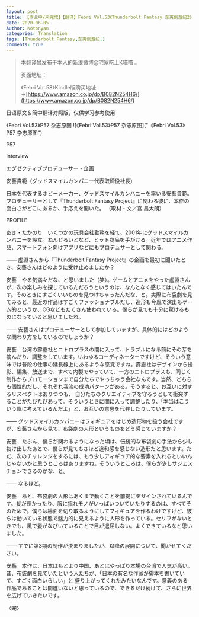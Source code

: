 ```yaml
---
layout: post
title: 【作业中/未完成】【翻译】Febri Vol.53《Thunderbolt Fantasy 东离剑游纪2》特辑 安艺贵范访谈
date: 2020-06-05
Author: Kotonyan
categories: Translation
tags: [Thunderbolt Fantasy,东离剑游纪,]
comments: true
---
```


>本翻译曾发布于本人的新浪微博@宅家吃土K喵喵 。
>
>页面地址：[]()
>
>《Febri Vol.58》Kindle版购买地址→[https://www.amazon.co.jp/dp/B082N254H6/](https://www.amazon.co.jp/dp/B082N254H6/)

日语原文＆简中翻译对照版，仅供学习参考使用

《Febri Vol.53》P57 杂志原图
![《Febri Vol.53》P57 杂志原图]("《Febri Vol.53》P57 杂志原图")

P57

Interview

エグゼクティブプロデューサー・企画

安藝貴範（グッドスマイルカンパニー代表取締役社長）

日本を代表するホビーメー力ー、グッドスマイルカンハニーを率いる安藝貴範。フロデューサーとして『Thunderbolt Fantasy Project』に関わる彼に、本作の面白さがどこにあるか、手応えを聞いた。 （取材・文／宮 昌太朗） 

PROFILE

あき・たかのり　いくつかの玩具会社勤務を経て、2001年にグッドスマイルカンバニーを設立。ねんどるいどなど、ヒット商品を手がける。近年ではアニメ作品、スマートフォン向けアプリなどにもプロデュサーとして関わる。 

―― 虚淵さんから『Thunderbolt Fantasy Project』の企画を最初に聞いたとき、安藝さんはどのように受け止めましたか？

安藝　やる気満々だな、と思いました（笑）。ゲームとアニメをやった虚淵さんが、次の楽しみを探しているんだろうというのは、なんとなく感じてはいたんです。そのときにすごくいいものを見つけちゃったんだな、と。実際に布袋劇を見てみると、最近の作品はすごくファッショナブルだし、造形も今風で演出もゲーム的というか、CGなどもたくさん使われている。僕らが見ても十分に驚けるものになっていると思いましたね。

―― 安藝さんはプロテューサーとして参加していますが、具体的にはどのような関わり方をしているのでしょうか？

安藝　台湾の霹靂社とニトロプラスの間に入って、トラブルになる前にその芽を摘んだり、調整をしています。いわゆるコーディネーターですけど、そういう意味では普段の仕事の延長線上にあるような感覚ですね。霹靂社はデザインから撮影、編集、放送まで、すべて内製でやっていて、一方のニトロプラスも、同じく制作からプロモーションまで自分たちでやっちゃう会社なんです。当然、どちらも個性的だし、それぞれ我流の成功パターンがある。そうすると、お互いに対するリスぺクトはありつつも、 自分たちのクリエイティブを守ろうとして衝突することがたびたびあって。そういうときに間に入って調整したり、「本当はこういう風に考えているんだよ」と、お互いの意思を代弁したりしています。

―― グッドスマイルカンパニーはフィギュアをはじめ造形物を扱う会社ですが、安藝さんから見て、布袋劇の人形というものをどう感じていますか？

安藝　たぶん、僕らが関わるようになった頃は、伝統的な布袋劇の手法から少し抜け出したあとで、僕らが見てもさほど違和感を感じない造形だと思います。ただ、次のチャレンジをするには、もう少しアィギュア的な要素を入れるといいんじゃないかと思うところはありますね。そういうところは、僕らが少しサジェスチョンできるのかな、と。

―― なるほど。

安藝　あと、布袋劇の人形はあくまで動くことを前提にデザインされているんです。髪が長かったり、服に揺れモノがいっぱいついていたりするのは、すべてそのためで。僕らは場面を切り取るようにしてフィギュアを作るわけですけど、彼らは動いている状態で魅力的に見えるように人形を作っている。セリフがないときでも、風で髪がなびいていることで目が退屈しない。よくできているなと思いました。

―― すでに第3期の制作が決まりましたが、以降の展開について、聞かせてください。

安藝　本作は、日本はもとより中国、あとはやっぱり本場の台湾で人気が高い。昔、布袋劇を見ていたという人たちが、「日本の有名な作家が脚本を書いていて、すごく面白いらしい」と 盛り上がってくれたみたいなんです。意義のある作品であることは間違いないと思っているので、できるだけ続けて、さらに世界を広げていきたいです。

〈完〉
